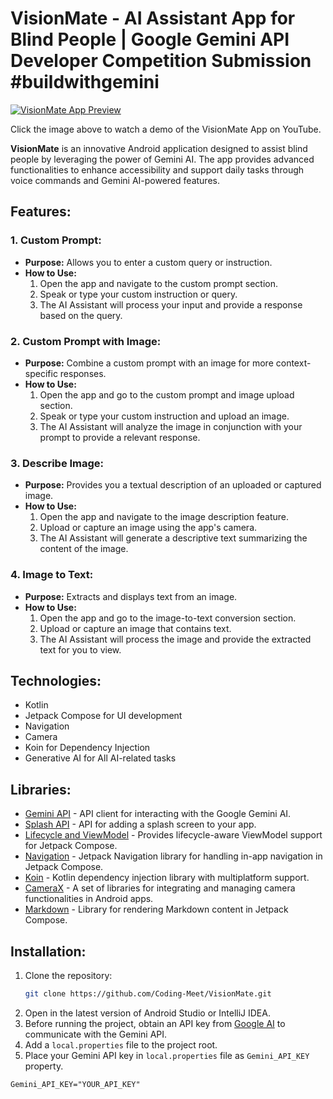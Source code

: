 # VisionMate - AI Assistant App for Blind People | Google Gemini API Developer Competition Submission #buildwithgemini

[![VisionMate App Preview](image/visionmate-app.png)](https://youtu.be/cRTjUSgXhKY?si=1D-FlGa3eUcPhOYR)

Click the image above to watch a demo of the VisionMate App on YouTube.

**VisionMate** is an innovative Android application designed to assist blind people by leveraging the power of Gemini AI. The app provides advanced functionalities to enhance accessibility and support daily tasks through voice commands and Gemini AI-powered features.

## Features:

### 1. Custom Prompt:

- **Purpose:** Allows you to enter a custom query or instruction.
- **How to Use:**
    1. Open the app and navigate to the custom prompt section.
    2. Speak or type your custom instruction or query.
    3. The AI Assistant will process your input and provide a response based on the query.

### 2. Custom Prompt with Image:

- **Purpose:** Combine a custom prompt with an image for more context-specific responses.
- **How to Use:**
    1. Open the app and go to the custom prompt and image upload section.
    2. Speak or type your custom instruction and upload an image.
    3. The AI Assistant will analyze the image in conjunction with your prompt to provide a relevant response.

### 3. Describe Image:

- **Purpose:** Provides you a textual description of an uploaded or captured image.
- **How to Use:**
    1. Open the app and navigate to the image description feature.
    2. Upload or capture an image using the app's camera.
    3. The AI Assistant will generate a descriptive text summarizing the content of the image.

### 4. Image to Text:

- **Purpose:** Extracts and displays text from an image.
- **How to Use:**
    1. Open the app and go to the image-to-text conversion section.
    2. Upload or capture an image that contains text.
    3. The AI Assistant will process the image and provide the extracted text for you to view.

## Technologies:

- Kotlin
- Jetpack Compose for UI development
- Navigation
- Camera
- Koin for Dependency Injection
- Generative AI for All AI-related tasks

## Libraries:

- [Gemini API](https://ai.google.dev/api?lang=android) - API client for interacting with the Google Gemini AI.
- [Splash API](https://developer.android.com/develop/ui/views/launch/splash-screen) - API for adding a splash screen to your app.
- [Lifecycle and ViewModel](https://developer.android.com/jetpack/androidx/releases/lifecycle) - Provides lifecycle-aware ViewModel support for Jetpack Compose.
- [Navigation](https://developer.android.com/develop/ui/compose/navigation) - Jetpack Navigation library for handling in-app navigation in Jetpack Compose.
- [Koin](https://insert-koin.io/) - Kotlin dependency injection library with multiplatform support.
- [CameraX](https://developer.android.com/jetpack/androidx/releases/camera) - A set of libraries for integrating and managing camera functionalities in Android apps.
- [Markdown](https://github.com/jeziellago/compose-markdown) - Library for rendering Markdown content in Jetpack Compose.

## Installation:

1. Clone the repository:
   ```bash
   git clone https://github.com/Coding-Meet/VisionMate.git
2. Open in the latest version of Android Studio or IntelliJ IDEA.
3. Before running the project, obtain an API key from [Google AI](https://ai.google.dev) to communicate with the Gemini API.
4. Add a `local.properties` file to the project root.
5. Place your Gemini API key in `local.properties` file as `Gemini_API_KEY` property.
```properties
Gemini_API_KEY="YOUR_API_KEY"
